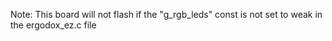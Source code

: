 Note: This board will not flash if the "g_rgb_leds" const is not set to weak in the ergodox_ez.c file
